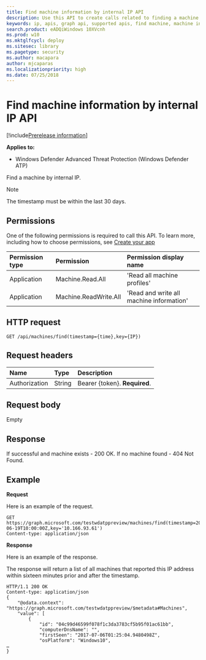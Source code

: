 ```yaml
---
title: Find machine information by internal IP API
description: Use this API to create calls related to finding a machine entry around a specific timestamp by internal IP.
keywords: ip, apis, graph api, supported apis, find machine, machine information
search.product: eADQiWindows 10XVcnh
ms.prod: w10
ms.mktglfcycl: deploy
ms.sitesec: library
ms.pagetype: security
ms.author: macapara
author: mjcaparas
ms.localizationpriority: high
ms.date: 07/25/2018
---
```


# Find machine information by internal IP API

[!include[Prerelease information](prerelease.md)]

**Applies to:**

- Windows Defender Advanced Threat Protection (Windows Defender ATP)


Find a machine by internal IP.

>[!NOTE]
>The timestamp must be within the last 30 days.

## Permissions
One of the following permissions is required to call this API. To learn more, including how to choose permissions, see [Create your app](exposed-apis-windows-defender-advanced-threat-protection-new.md#create-an-app)

Permission type |	Permission	|	Permission display name
:---|:---|:---
Application |	Machine.Read.All |	'Read all machine profiles'
Application |	Machine.ReadWrite.All |	'Read and write all machine information'

## HTTP request
```
GET /api/machines/find(timestamp={time},key={IP})
```

## Request headers

Name | Type | Description
:---|:---|:---
Authorization | String | Bearer {token}. **Required**.


## Request body
Empty

## Response
If successful and machine exists - 200 OK.
If no machine found - 404 Not Found.


## Example

**Request**

Here is an example of the request.

```
GET https://graph.microsoft.com/testwdatppreview/machines/find(timestamp=2018-06-19T10:00:00Z,key='10.166.93.61')
Content-type: application/json
```

**Response**

Here is an example of the response.

The response will return a list of all machines that reported this IP address within sixteen minutes prior and after the timestamp. 

```
HTTP/1.1 200 OK
Content-type: application/json
{
    "@odata.context": "https://graph.microsoft.com/testwdatppreview/$metadata#Machines",
    "value": [
        {
            "id": "04c99d46599f078f1c3da3783cf5b95f01ac61bb",
            "computerDnsName": "",
            "firstSeen": "2017-07-06T01:25:04.9480498Z",
            "osPlatform": "Windows10",
…
}
```
